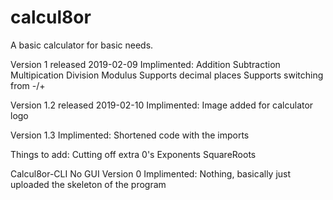 # calcul8or
A basic calculator for basic needs.

Version 1 released 2019-02-09
Implimented:
Addition
Subtraction
Multipication
Division 
Modulus
Supports decimal places
Supports switching from -/+

Version 1.2 released 2019-02-10
Implimented:
Image added for calculator logo

Version 1.3
Implimented:
Shortened code with the imports

Things to add:
Cutting off extra 0's
Exponents
SquareRoots

Calcul8or-CLI
No GUI
Version 0
Implimented:
Nothing, basically just uploaded the skeleton of the program
